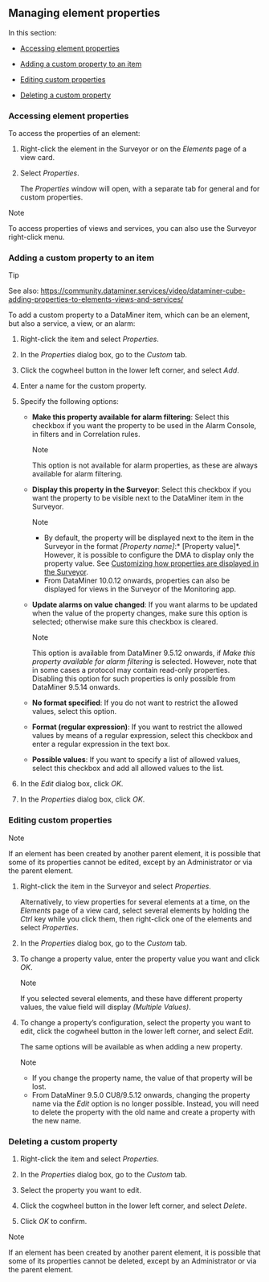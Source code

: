 ## Managing element properties

In this section:

- [Accessing element properties](#accessing-element-properties)

- [Adding a custom property to an item](#adding-a-custom-property-to-an-item)

- [Editing custom properties](#editing-custom-properties)

- [Deleting a custom property](#deleting-a-custom-property)

### Accessing element properties

To access the properties of an element:

1. Right-click the element in the Surveyor or on the *Elements* page of a view card.

2. Select *Properties*.

    The *Properties* window will open, with a separate tab for general and for custom properties.

> [!NOTE]
> To access properties of views and services, you can also use the Surveyor right-click menu.

### Adding a custom property to an item

> [!TIP]
> See also:
> <https://community.dataminer.services/video/dataminer-cube-adding-properties-to-elements-views-and-services/> 

To add a custom property to a DataMiner item, which can be an element, but also a service, a view, or an alarm:

1. Right-click the item and select *Properties*.

2. In the *Properties* dialog box, go to the *Custom* tab.

3. Click the cogwheel button in the lower left corner, and select *Add*.

4. Enter a name for the custom property.

5. Specify the following options:

    - **Make this property available for alarm filtering**: Select this checkbox if you want the property to be used in the Alarm Console, in filters and in Correlation rules.

        > [!NOTE]
        > This option is not available for alarm properties, as these are always available for alarm filtering.

    - **Display this property in the Surveyor**: Select this checkbox if you want the property to be visible next to the DataMiner item in the Surveyor.

        > [!NOTE]
        > -  By default, the property will be displayed next to the item in the Surveyor in the format *\[Property name\]*:* \[Property value\]*. However, it is possible to configure the DMA to display only the property value. See [Customizing how properties are displayed in the Surveyor](../../part_7/SkylineDataminerFolder/PropertyConfiguration_xml.md#customizing-how-properties-are-displayed-in-the-surveyor).
        > -  From DataMiner 10.0.12 onwards, properties can also be displayed for views in the Surveyor of the Monitoring app.

    - **Update alarms on value changed**: If you want alarms to be updated when the value of the property changes, make sure this option is selected; otherwise make sure this checkbox is cleared.

        > [!NOTE]
        > This option is available from DataMiner 9.5.12 onwards, if *Make this property available for alarm filtering* is selected. However, note that in some cases a protocol may contain read-only properties. Disabling this option for such properties is only possible from DataMiner 9.5.14 onwards.

    - **No format specified**: If you do not want to restrict the allowed values, select this option.

    - **Format (regular expression)**: If you want to restrict the allowed values by means of a regular expression, select this checkbox and enter a regular expression in the text box.

    - **Possible values**: If you want to specify a list of allowed values, select this checkbox and add all allowed values to the list.

6. In the *Edit* dialog box, click *OK*.

7. In the *Properties* dialog box, click *OK*.

### Editing custom properties

> [!NOTE]
> If an element has been created by another parent element, it is possible that some of its properties cannot be edited, except by an Administrator or via the parent element.

1. Right-click the item in the Surveyor and select *Properties*.

    Alternatively, to view properties for several elements at a time, on the *Elements* page of a view card, select several elements by holding the *Ctrl* key while you click them, then right-click one of the elements and select *Properties*.

2. In the *Properties* dialog box, go to the *Custom* tab.

3. To change a property value, enter the property value you want and click *OK*.

    > [!NOTE]
    > If you selected several elements, and these have different property values, the value field will display *(Multiple Values)*.

4. To change a property’s configuration, select the property you want to edit, click the cogwheel button in the lower left corner, and select *Edit*.

    The same options will be available as when adding a new property.

    > [!NOTE]
    > -  If you change the property name, the value of that property will be lost. 
    > -  From DataMiner 9.5.0 CU8/9.5.12 onwards, changing the property name via the *Edit* option is no longer possible. Instead, you will need to delete the property with the old name and create a property with the new name.

### Deleting a custom property

1. Right-click the item and select *Properties*.

2. In the *Properties* dialog box, go to the *Custom* tab.

3. Select the property you want to edit.

4. Click the cogwheel button in the lower left corner, and select *Delete*.

5. Click *OK* to confirm.

> [!NOTE]
> If an element has been created by another parent element, it is possible that some of its properties cannot be deleted, except by an Administrator or via the parent element.
>
